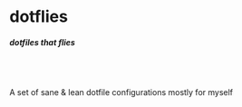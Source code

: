 dotflies
==
##### dotfiles that flies
<br />
<br />

A set of sane & lean dotfile configurations mostly for myself